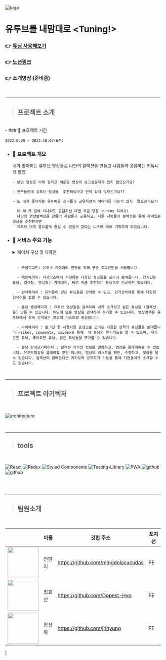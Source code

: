 ![logo](https://slack-imgs.com/?c=1&o1=ro&url=https%3A%2F%2Fwww.notion.so%2Fimage%2Fhttps%253A%252F%252Fs3-us-west-2.amazonaws.com%252Fsecure.notion-static.com%252Ff43a48d8-ad3a-4f3f-8e61-9cc772bf7736%252Fproject_cover_image.png%3Ftable%3Dblock%26id%3D154a5009-0fe5-4651-9c80-d130f5f775b7%26spaceId%3D25baf198-14f4-4c01-b098-e9973b36b6ee%26width%3D2000%26userId%3D%26cache%3Dv2)

# 유투브를 내맘대로 <Tuning!>

### 👉 [튜닝 사용해보기](https://www.tube-tuning.com/)

### 👉 [노션링크](https://www.notion.so/bohyeonkim/154a50090fe546519c80d130f5f775b7)

### 👉 소개영상 (준비중)

<br>

---

> ## 프로젝트 소개

  <br>
- ### 📆 프로젝트 기간

`2022.8.29 ~ 2022.10.07(6주)`

- ### 📢 프로젝트 개요

  내가 좋아하는 유투브 영상들로 나만의 컬렉션을 만들고 사람들과 공유하는 커뮤니티 웹앱

      - 보던 영상은 이제 질리고 새로운 영상이 보고싶을때가 있지 않으신가요?

      - 친구들한테 유투브 영상을  추천해달라고 한적 있지 않으신가요??

      - 또 내가 좋아하는 유투버를 친구들과 공유하면서 이야기를 나눈적 있지  않으신가요??

        이 세 개 중에 하나라도 공감하신 다면 지금 당장 tuning 하세요!
        나만의 영상컬렉션을 만들어 사람들과 공유하고, 다른 사람들의 컬렉션을 통해 재미있는 영상을 추천받으면
        유투브 더욱 풍요롭게 즐길 수 있을거 같다는 니즈에 의해 기획하게 되었습니다.

* ### 📲 서비스 주요 기능

    <details>
    <summary>페이지 구성 및 디자인</summary>
    <div markdown="1">

  ![페이지 이미지](https://s3.us-west-2.amazonaws.com/secure.notion-static.com/d53fa4d0-763d-49dd-bd0d-cdeae4f6cdf9/Untitled.png?X-Amz-Algorithm=AWS4-HMAC-SHA256&X-Amz-Content-Sha256=UNSIGNED-PAYLOAD&X-Amz-Credential=AKIAT73L2G45EIPT3X45%2F20221003%2Fus-west-2%2Fs3%2Faws4_request&X-Amz-Date=20221003T115458Z&X-Amz-Expires=86400&X-Amz-Signature=f7d2f4776e661463c372322576fa0ea659ed911375d4c09dde2b82de76715d96&X-Amz-SignedHeaders=host&response-content-disposition=filename%20%3D%22Untitled.png%22&x-id=GetObject)

    </div>
    </details>
    <br>

        - 구글로그인: 유투브 계정과의 연동을 위해 구글 로그인만을 사용합니다.

        - 메인페이지: 서서비스에서 추천하는 다양한 튜닝들을 모아서 보여줍니다. 인기있는 튜닝, 검색창, 관심있는 카테고리, 바로 지금 추천하는 튜닝으로 이루어져 있습니다.

        - 검색페이지 : 유저들이 만든 튜닝들을 검색할 수 있고, 인기검색어를 통해 다양한 검색어를 접할 수 있습니다.

        - 튜닝 생성페이지 : 유투브 영상들을 검색하여 내가 소개하고 싶은 튜닝을 (컬렉션을) 만들 수 있습니다. 튜닝에 넣을 영상을 검색하여 추가할 수 있습니다. 영상검색은 유투브에서 실제 검색되는 영상의 리스트와 동일합니다.

        - 마이페이지 : 로그인 한 사용자를 중심으로 모아둔 다양한 성격의 튜닝들을 보여줍니다.<likes, comments, saves>를 통해  내 튜닝의 인기척도를 알 수 있으며, 내가 만든 튜닝, 좋아요한 튜닝, 담은 튜닝들을 모아볼 수 있습니다.

        - 튜닝 상세보기페이지 : 컬렉션 각각의 정보를 열람하고, 영상을 플레이해볼 수 있습니다. 유투브영상을 플레이할 뿐만 아니라, 영상의 리스트를 확인, 수정하고, 댓글을 달 수 있습니다. 컬렉션이 맘에든다면 카카오톡 공유하기 기능을 통해 지인들에게 소개할 수도 있습니다.

<br>

---

> ## 프로젝트 아키텍처

 <br>
 
![architecture](https://figma-alpha-api.s3.us-west-2.amazonaws.com/images/db1c34b9-3670-472f-89c4-80b65acd4874)

<br>     
 
----
> ## tools
<br>

![React](https://img.shields.io/badge/react-%2320232a.svg?style=for-the-badge&logo=react&logoColor=%2361DAFB)
![Redux](https://img.shields.io/badge/redux-%23593d88.svg?style=for-the-badge&logo=redux&logoColor=white)
![Styled Components](https://img.shields.io/badge/styled--components-DB7093?style=for-the-badge&logo=styled-components&logoColor=white)
![Testing-Library](https://img.shields.io/badge/-TestingLibrary-%23E33332?style=for-the-badge&logo=testing-library&logoColor=white)
![PWA](https://img.shields.io/badge/-PWA-%23593d88?style=for-the-badge&logo=PWA&logoColor=white)
![github](https://img.shields.io/badge/-GitHubActions-%2088FF?style=for-the-badge&logo=GitHubActions&logoColor=white)
![github](https://img.shields.io/badge/-Axios-%?style=for-the-badge&logo=Axios&logoColor=white)

<br>

<!-- --- -->

<!-- > ## 트러블슈팅

추가예정....... -->

<br>

---

> ## 팀원소개

<br>

|                                                                                                                                                                                                                                                                                                                                                                        | 이름   | 깃헙 주소                          | 포지션 |
| ---------------------------------------------------------------------------------------------------------------------------------------------------------------------------------------------------------------------------------------------------------------------------------------------------------------------------------------------------------------------- | ------ | ---------------------------------- | ------ |
| <image src="https://www.notion.so/image/https%3A%2F%2Fs3-us-west-2.amazonaws.com%2Fsecure.notion-static.com%2F488b73fc-bb86-4a13-a51c-084a1e251eae%2FUntitled.png?table=block&id=e56653ca-f3df-4069-868d-06d6a9147d76&spaceId=25baf198-14f4-4c01-b098-e9973b36b6ee&width=2000&userId=119a1556-1a9b-48c3-ac40-92daf6d156cf&cache=v2"  width="100" height="100"></image> | 전민지 | https://github.com/mingdolacucudas | FE     |
| <image src="https://www.notion.so/image/https%3A%2F%2Fs3-us-west-2.amazonaws.com%2Fsecure.notion-static.com%2Fd1faaf66-ac2c-4317-8a5d-e93436246cd3%2FUntitled.png?table=block&id=642a009e-a26b-4f1d-8c5e-1412981b1533&spaceId=25baf198-14f4-4c01-b098-e9973b36b6ee&width=2000&userId=119a1556-1a9b-48c3-ac40-92daf6d156cf&cache=v2"  width="100" height="100"></image> | 최효선 | https://github.com/Dopest-Hyo      | FE     |
| <image src="https://www.notion.so/image/https%3A%2F%2Fs3-us-west-2.amazonaws.com%2Fsecure.notion-static.com%2F2b2dee9d-0e7e-4fb9-b432-6315e4e5f5ef%2FUntitled.png?table=block&id=ac5f2cb6-aa6c-46e3-b885-5627e25a35ad&spaceId=25baf198-14f4-4c01-b098-e9973b36b6ee&width=2000&userId=119a1556-1a9b-48c3-ac40-92daf6d156cf&cache=v2"  width="100" height="100"></image> | 형진하 | https://github.com/jhhyung         | FE     |

|
